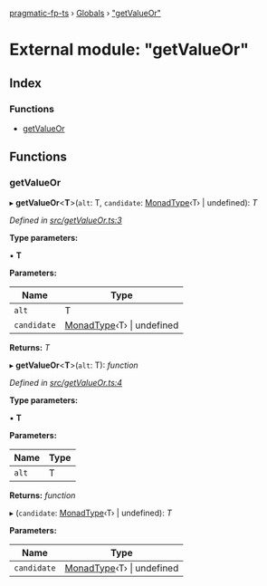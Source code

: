 [pragmatic-fp-ts](../README.md) › [Globals](../globals.md) › ["getValueOr"](_getvalueor_.md)

# External module: "getValueOr"

## Index

### Functions

* [getValueOr](_getvalueor_.md#getvalueor)

## Functions

###  getValueOr

▸ **getValueOr**<**T**>(`alt`: T, `candidate`: [MonadType](_types_.md#monadtype)‹T› | undefined): *T*

*Defined in [src/getValueOr.ts:3](https://github.com/hermann-p/pragmatic-fp-ts/blob/d13f3c1/src/getValueOr.ts#L3)*

**Type parameters:**

▪ **T**

**Parameters:**

Name | Type |
------ | ------ |
`alt` | T |
`candidate` | [MonadType](_types_.md#monadtype)‹T› &#124; undefined |

**Returns:** *T*

▸ **getValueOr**<**T**>(`alt`: T): *function*

*Defined in [src/getValueOr.ts:4](https://github.com/hermann-p/pragmatic-fp-ts/blob/d13f3c1/src/getValueOr.ts#L4)*

**Type parameters:**

▪ **T**

**Parameters:**

Name | Type |
------ | ------ |
`alt` | T |

**Returns:** *function*

▸ (`candidate`: [MonadType](_types_.md#monadtype)‹T› | undefined): *T*

**Parameters:**

Name | Type |
------ | ------ |
`candidate` | [MonadType](_types_.md#monadtype)‹T› &#124; undefined |

